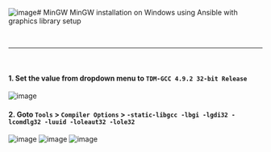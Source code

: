 ![image](https://github.com/user-attachments/assets/40c56e89-2ec4-4598-a3cb-e5c1a6af3687)# MinGW
MinGW installation on Windows using Ansible with graphics library setup



<br><hr><br>

#### 1. Set the value from dropdown menu to `TDM-GCC 4.9.2 32-bit Release`
![image](https://github.com/user-attachments/assets/720bc74d-926b-4c06-8a87-ba8036923584)

#### 2. Goto `Tools` > `Compiler Options` > `-static-libgcc -lbgi -lgdi32 -lcomdlg32 -luuid -loleaut32 -lole32`
![image](https://github.com/user-attachments/assets/47ca3de5-8e91-4c17-a0d2-907c3035b8b5)
![image](https://github.com/user-attachments/assets/d073a197-5ad3-4b1f-9520-0d7f3e31e0eb)
![image](https://github.com/user-attachments/assets/d8525c11-ba7a-4580-aef9-fc45ab3beaae)

